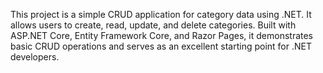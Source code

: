 This project is a simple CRUD application for category data using .NET. It allows users to create, read, update, and delete categories. Built with ASP.NET Core, Entity Framework Core, and Razor Pages, it demonstrates basic CRUD operations and serves as an excellent starting point for .NET developers.
